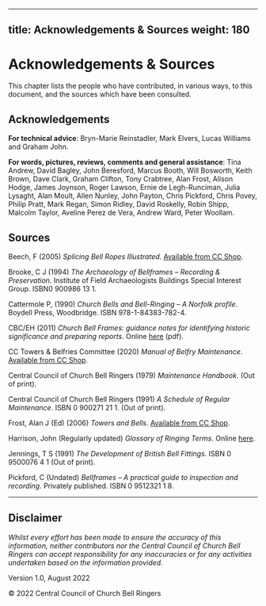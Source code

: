  ---
title: Acknowledgements & Sources
weight: 180
---

# Acknowledgements & Sources

This chapter lists the people who have contributed, in various ways, to this document, and the sources which have been consulted.

## Acknowledgements
**For technical advice**: Bryn-Marie Reinstadler, Mark Elvers, Lucas Williams and Graham John.

**For words, pictures, reviews, comments and general assistance**: Tina Andrew, David Bagley, John Beresford, Marcus Booth, Will Bosworth, Keith Brown, Dave Clark, Graham Clifton, Tony Crabtree, Alan Frost, Alison Hodge, James Joynson, Roger Lawson, Ernie de Legh-Runciman, Julia Lysaght, Alan Moult, Allen Nunley, John Payton, Chris Pickford, Chris Povey, Philip Pratt, Mark Regan, Simon Ridley, David Roskelly, Robin Shipp, Malcolm Taylor, Aveline Perez de Vera, Andrew Ward, Peter Woollam. 

## Sources

Beech, F (2005) *Splicing Bell Ropes Illustrated*. [Available from CC Shop]( https://shop.cccbr.org.uk/product/splicing-bell-ropes-illustrated/).

Brooke, C J (1994) *The Archaeology of Bellframes – Recording & Preservation*. Institute of Field Archaeologists Buildings Special Interest Group. ISBN0 900986 13 1.

Cattermole P, (1990) *Church Bells and Bell-Ringing – A Norfolk profile*. Boydell Press, Woodbridge. ISBN 978-1-84383-782-4.

CBC/EH (2011) *Church Bell Frames: guidance notes for identifying historic significance and preparing reports*. Online [here](https://tinyurl.com/3rzrm7w8) (pdf).

CC Towers & Belfries Committee (2020) *Manual of Belfry Maintenance*. [Available from CC Shop]( https://shop.cccbr.org.uk/product/manual-of-belfry-maintenance/).

Central Council of Church Bell Ringers (1979) *Maintenance Handbook*. (Out of print).

Central Council of Church Bell Ringers (1991) *A Schedule of Regular Maintenance*. ISBN 0 900271 21 1. (Out of print).

Frost, Alan J (Ed) (2006) *Towers and Bells*. [Available from CC Shop]( https://shop.cccbr.org.uk/product/towers-and-bells-handbook/).

Harrison, John (Regularly updated) *Glossary of Ringing Terms*. Online [here](https://jaharrison.me.uk/Ringing/Glossary/index.html#Top).

Jennings, T S (1991) *The Development of British Bell Fittings*. ISBN 0 9500076 4 1 (Out of print).

Pickford, C (Undated) *Bellframes – A practical guide to inspection and recording*. Privately published. ISBN 0 9512321 1 8.

-----

## Disclaimer

*Whilst every effort has been made to ensure the accuracy of this information, neither contributors nor the Central Council of Church Bell Ringers can accept responsibility for any inaccuracies or for any activities undertaken based on the information provided.*

Version 1.0, August 2022

© 2022 Central Council of Church Bell Ringers
